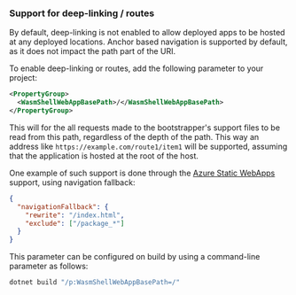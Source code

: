 ### Support for deep-linking / routes

By default, deep-linking is not enabled to allow deployed apps to be hosted at any deployed locations. Anchor based navigation is supported by default, as it does not impact the path part of the URI.

To enable deep-linking or routes, add the following parameter to your project:
```xml
<PropertyGroup>
  <WasmShellWebAppBasePath>/</WasmShellWebAppBasePath>
</PropertyGroup>
```

This will for the all requests made to the bootstrapper's support files to be read from this path, regardless of the depth of the path. This way an address like `https://example.com/route1/item1` will be supported, assuming that the application is hosted at the root of the host.

One example of such support is done through the [Azure Static WebApps](https://platform.uno/docs/articles/guides/azure-static-webapps.html) support, using navigation fallback:

```json
{
  "navigationFallback": {
    "rewrite": "/index.html",
    "exclude": ["/package_*"]
  }
}
```

This parameter can be configured on build by using a command-line parameter as follows:

```bash
dotnet build "/p:WasmShellWebAppBasePath=/"
